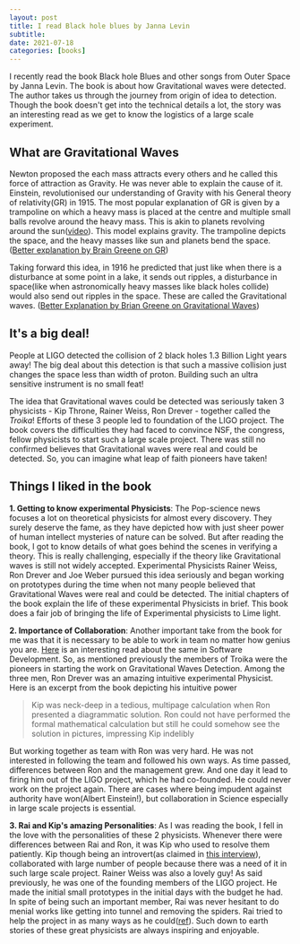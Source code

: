 ```yaml
---
layout: post
title: I read Black hole blues by Janna Levin
subtitle: 
date: 2021-07-18
categories: [books]
---
```


I recently read the book Black hole Blues and other songs from Outer Space by Janna Levin. The book is about how Gravitational waves were detected. The author takes us through the journey from origin of idea to detection. Though the book doesn't get into the technical details a lot, the story was an interesting read as we get to know the logistics of a large scale experiment. 

## What are Gravitational Waves

Newton proposed the each mass attracts every others and he called this force of attraction as Gravity. He was never able to explain the cause of it. Einstein, revolutionised our understanding of Gravity with his General theory of relativity(GR) in 1915. The most popular explanation of GR is given by a trampoline on which a heavy mass is placed at the centre and multiple small balls revolve around the heavy mass. This is akin to planets revolving around the sun([video](https://www.youtube.com/watch?v=MTY1Kje0yLg)). This model explains gravity. The trampoline depicts the space, and the heavy masses like sun and planets bend the space. ([Better explanation by Brain Greene on GR](https://www.youtube.com/watch?v=0jjFjC30-4A))

Taking forward this idea, in 1916 he predicted that just like when there is a disturbance at some point in a lake, it sends out ripples, a disturbance in space(like when astronomically heavy masses like black holes collide) would also send out ripples in the space. These are called the Gravitational waves. ([Better Explanation by Brian Greene on Gravitational Waves](https://www.youtube.com/watch?v=ajZojAwfEbs))

## It's a big deal!

People at LIGO detected the collision of 2 black holes 1.3 Billion Light years away! The big deal about this detection is that such a massive collision just changes the space less than width of proton. Building such an ultra sensitive instrument is no small feat! 

The idea that Gravitational waves could be detected was seriously taken 3 physicists - Kip Throne, Rainer Weiss, Ron Drever - together called the *Troika*! Efforts of these 3 people led to foundation of the LIGO project. The book covers the difficulties they had faced to convince NSF, the congress, fellow physicists to start such a large scale project. There was still no confirmed believes that Gravitational waves were real and could be detected. So, you can imagine what leap of faith pioneers have taken! 

## Things I liked in the book

**1. Getting to know experimental Physicists**: The Pop-science news focuses a lot on theoretical physicists for almost every discovery. They surely deserve the fame, as they have depicted how with just sheer power of human intellect mysteries of nature can be solved. But after reading the book, I got to know details of what goes behind the scenes in verifying a theory. This is really challenging, especially if the theory like Gravitational waves is still not widely accepted. Experimental Physicists Rainer Weiss, Ron Drever and Joe Weber pursued this idea seriously and began working on prototypes during the time when not many people believed that Gravitational Waves were real and could be detected. The initial chapters of the book explain the life of these experimental Physicists in brief. This book does a fair job of bringing the life of Experimental physicists to Lime light. 

**2. Importance of Collaboration**: Another important take from the book for me was that it is necessary to be able to work in team no matter how genius you are. [Here](https://www.freecodecamp.org/news/we-fired-our-top-talent-best-decision-we-ever-made-4c0a99728fde/) is an interesting read about the same in Software Development. So, as mentioned previously the members of Troika were the pioneers in starting the work on Gravitational Waves Detection. Among the three men, Ron Drever was an amazing intuitive experimental Physicist. Here is an excerpt from the book depicting his intuitive power

> Kip was neck-deep in a tedious, multipage calculation when Ron presented a diagrammatic solution. Ron could not have performed the formal mathematical calculation but still he could somehow see the solution in pictures, impressing Kip indelibly

But working together as team with Ron was very hard. He was not interested in following the team and followed his own ways. As time passed, differences between Ron and the management grew. And one day it lead to firing him out of the LIGO project, which he had co-founded. He could never work on the project again. There are cases where being impudent against authority have won(Albert Einstein!), but collaboration in Science especially in large scale projects is essential.

**3. Rai and Kip's amazing Personalities**: As I was reading the book, I fell in the love with the personalities of these 2 physicists. Whenever there were differences between Rai and Ron, it was Kip who used to resolve them patiently. Kip though being an introvert(as claimed in [this interview](https://youtu.be/CVovLIjOsL4?t=360)), collaborated with large number of people because there was a need of it in such large scale project. Rainer Weiss was also a lovely guy! As said previously, he was one of the founding members of the LIGO project. He made the initial small prototypes in the initial days with the budget he had. In spite of being such an important member, Rai was never hesitant to do menial works like getting into tunnel and removing the spiders. Rai tried to help the project in as many ways as he could([ref](https://youtu.be/9GIsSn_LUh0?t=17)). Such down to earth stories of these great physicists are always inspiring and enjoyable.
